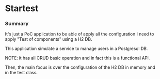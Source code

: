 # Startest

### Summary
It's just a PoC application to be able of apply all the configuration I need to apply "Test of components" using a H2 DB.

This application simulate a service to manage users in a Postgresql DB.

NOTE: it has all CRUD basic operation and in fact this is a functional API.

Then, the main focus is over the configuration of the H2 DB in memory and in the test class.

